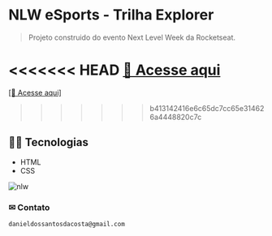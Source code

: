 # NLW eSports - Trilha Explorer
> Projeto construido do evento Next Level Week da Rocketseat.

<<<<<<< HEAD
[🔧 Acesse aqui](https://danielcosta12.github.io/nlwEsports/)
=======
<a href="https://danielcosta12.github.io/nlwEsports/" target="_blank">[🔧 Acesse aqui]</a>
>>>>>>> b413142416e6c65dc7cc65e314626a4448820c7c

## 👨‍💻 Tecnologias

- HTML
- CSS


![nlw](https://user-images.githubusercontent.com/72768515/190541068-25318143-6250-4f8b-a807-954ec0ea8776.gif)


### ✉ Contato 
    danieldossantosdacosta@gmail.com
    

